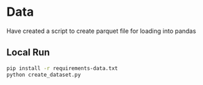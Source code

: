 # Data

Have created a script to create parquet file for loading into pandas


## Local Run


```bash
pip install -r requirements-data.txt
python create_dataset.py
```